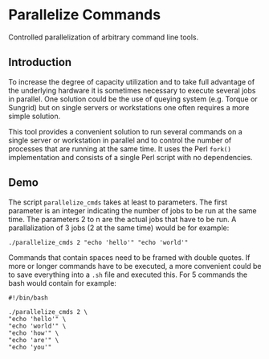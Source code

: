 Parallelize Commands
====================
Controlled parallelization of arbitrary command line tools.


Introduction
-----------
To increase the degree of capacity utilization and to take full advantage of the underlying hardware it is sometimes necessary to execute several jobs in parallel. One solution could be the use of queying system (e.g. Torque or Sungrid) but on single servers or workstations one often requires a more simple solution.

This tool provides a convenient solution to run several commands on a single server or workstation in parallel and to control the number of processes that are running at the same time. It uses the Perl ```fork()``` implementation and consists of a single Perl script with no dependencies.


Demo
-----------
The script ```parallelize_cmds``` takes at least to parameters. The first parameter is an integer indicating the number of jobs to be run at the same time. The parameters 2 to n are the actual jobs that have to be run. A parallalization of 3 jobs (2 at the same time) would be for example:

```./parallelize_cmds 2 "echo 'hello'" "echo 'world'"```

Commands that contain spaces need to be framed with double quotes. If more or longer commands have to be executed, a more convenient could be to save everything into a ```.sh``` file and executed this. For 5 commands the bash would contain for example:

```
#!/bin/bash

./parallelize_cmds 2 \
"echo 'hello'" \ 
"echo 'world'" \
"echo 'how'" \
"echo 'are'" \
"echo 'you'"
```
